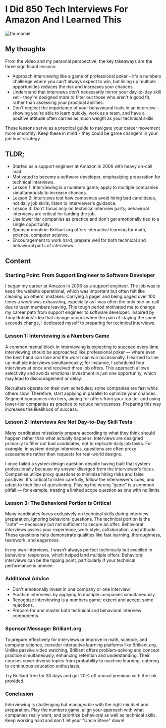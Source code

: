 # I Did 850 Tech Interviews For Amazon And I Learned This
![thumbnail](https://i.ytimg.com/vi/Sb0p1-TGjmc/maxresdefault.jpg)

## My thoughts

From the video and my personal perspective, the key takeaways are the three significant lessons:

- Approach interviewing like a game of professional poker - it's a numbers challenge where you can't always expect to win, but lining up multiple opportunities reduces the risk and increases your chances.
- Understand that interviews don't necessarily mirror your day-to-day skill set - they're designed more to filter out those who aren't a good fit, rather than assessing your practical abilities.
- Don't neglect the importance of your behavioural traits in an interview - showing you're able to learn quickly, work as a team, and have a positive attitude often carries as much weight as your technical skills.  

These lessons serve as a practical guide to navigate your career movement more smoothly. Keep these in mind - they could be game changers in your job hunt strategy.

## TLDR;
- Started as a support engineer at Amazon in 2006 with heavy on-call load.
- Motivated to become a software developer, emphasizing preparation for technical interviews.
- Lesson 1: Interviewing is a numbers game; apply to multiple companies simultaneously to increase chances.
- Lesson 2: Interviews test how companies avoid hiring bad candidates, not daily job skills; listen to interviewer's guidance.
- Lesson 3: Don't focus only on technical interview parts; behavioral interviews are critical for landing the job.
- Use lower tier companies as practice and don't get emotionally tied to a single opportunity.
- Sponsor mention: Brilliant.org offers interactive learning for math, science, computer science.
- Encouragement to work hard, prepare well for both technical and behavioral parts of interviews.



## Content

### Starting Point: From Support Engineer to Software Developer
I began my career at Amazon in 2006 as a support engineer. The job was to keep the website operational, which was important but often felt like cleaning up others' mistakes. Carrying a pager and being paged over 100 times a week was exhausting, especially as I was often the only one on call due to team members leaving. This tough period motivated me to change my career path from support engineer to software developer. Inspired by Tony Robbins’ idea that change occurs when the pain of staying the same exceeds change, I dedicated myself to preparing for technical interviews.

### Lesson 1: Interviewing is a Numbers Game
A common mental block in interviewing is expecting to succeed every time. Interviewing should be approached like professional poker — where even the best hand can lose and the worst can win occasionally. I learned to line up multiple interviews simultaneously; for instance, I scheduled four interviews at once and received three job offers. This approach allows selectivity and avoids emotional investment in just one opportunity, which may lead to discouragement or delay.

Recruiters operate on their own schedules; some companies are fast while others slow. Therefore, start applying in parallel to optimize your chances. Segment companies into tiers, aiming for offers from your top tier and using lower-tier companies as practice to reduce nervousness. Preparing this way increases the likelihood of success.

### Lesson 2: Interviews Are Not Day-to-Day Skill Tests
Many candidates mistakenly prepare according to what they think should happen rather than what actually happens. Interviews are designed primarily to filter out bad candidates, not to replicate daily job tasks. For example, in system design interviews, questions are often proxy assessments rather than requests for real-world designs.

I once failed a system design question despite having built that system professionally because my answer diverged from the interviewer’s focus. Companies utilize proxy questions to minimize hiring risks and false positives. It's critical to listen carefully, follow the interviewer's cues, and adapt to their line of questioning. Playing the wrong “game” is a common pitfall — for example, treating a limited scope question as one with no limits.

### Lesson 3: The Behavioral Portion is Critical
Many candidates focus exclusively on technical skills during interview preparation, ignoring behavioral questions. The technical portion is the "ante" — necessary but not sufficient to secure an offer. Behavioral interviews assess your experience, work style, collaboration, and attitude. These questions help demonstrate qualities like fast learning, thoroughness, teamwork, and eagerness.

In my own interviews, I wasn’t always perfect technically but excelled in behavioral responses, which helped land multiple offers. Behavioral interviews can be the tipping point, particularly if your technical performance is uneven.

### Additional Advice
- Don't emotionally invest in one company or one interview.
- Practice interviews by applying to multiple companies simultaneously.
- Recognize interviewing is a numbers game; expect and accept some rejections.
- Prepare for and master both technical and behavioral interview components.

### Sponsor Message: Brilliant.org
To prepare effectively for interviews or improve in math, science, and computer science, consider interactive learning platforms like Brilliant.org. Unlike passive video watching, Brilliant offers problem-solving and concept practice simultaneously, enhancing retention and understanding. Their courses cover diverse topics from probability to machine learning, catering to continuous education enthusiasts.

Try Brilliant free for 30 days and get 20% off annual premium with the link provided.

### Conclusion
Interviewing is challenging but manageable with the right mindset and preparation. Play the numbers game, align your approach with what companies really want, and prioritize behavioral as well as technical skills. Keep working hard and don't let your "Uncle Steve" down!
